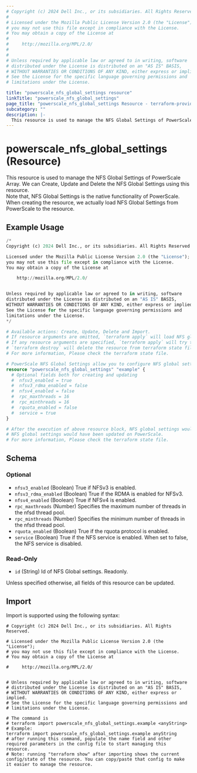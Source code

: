 ```yaml
---
# Copyright (c) 2024 Dell Inc., or its subsidiaries. All Rights Reserved.
#
# Licensed under the Mozilla Public License Version 2.0 (the "License");
# you may not use this file except in compliance with the License.
# You may obtain a copy of the License at
#
#     http://mozilla.org/MPL/2.0/
#
#
# Unless required by applicable law or agreed to in writing, software
# distributed under the License is distributed on an "AS IS" BASIS,
# WITHOUT WARRANTIES OR CONDITIONS OF ANY KIND, either express or implied.
# See the License for the specific language governing permissions and
# limitations under the License.

title: "powerscale_nfs_global_settings resource"
linkTitle: "powerscale_nfs_global_settings"
page_title: "powerscale_nfs_global_settings Resource - terraform-provider-powerscale"
subcategory: ""
description: |-
  This resource is used to manage the NFS Global Settings of PowerScale Array. We can Create, Update and Delete the NFS Global Settings using this resource.Note that, NFS Global Settings is the native functionality of PowerScale. When creating the resource, we actually load NFS Global Settings from PowerScale to the resource.
---
```


# powerscale_nfs_global_settings (Resource)

This resource is used to manage the NFS Global Settings of PowerScale Array. We can Create, Update and Delete the NFS Global Settings using this resource.  
Note that, NFS Global Settings is the native functionality of PowerScale. When creating the resource, we actually load NFS Global Settings from PowerScale to the resource.


## Example Usage

```terraform
/*
Copyright (c) 2024 Dell Inc., or its subsidiaries. All Rights Reserved.

Licensed under the Mozilla Public License Version 2.0 (the "License");
you may not use this file except in compliance with the License.
You may obtain a copy of the License at

    http://mozilla.org/MPL/2.0/


Unless required by applicable law or agreed to in writing, software
distributed under the License is distributed on an "AS IS" BASIS,
WITHOUT WARRANTIES OR CONDITIONS OF ANY KIND, either express or implied.
See the License for the specific language governing permissions and
limitations under the License.
*/

# Available actions: Create, Update, Delete and Import.
# If resource arguments are omitted, `terraform apply` will load NFS global settings from PowerScale, and save to terraform state file.
# If any resource arguments are specified, `terraform apply` will try to load NFS global settings (if not loaded) and update the settings.
# `terraform destroy` will delete the resource from terraform state file rather than deleting NFS global settings from PowerScale.
# For more information, Please check the terraform state file.

# PowerScale NFS Global Settings allow you to configure NFS global settings on PowerScale.
resource "powerscale_nfs_global_settings" "example" {
  # Optional fields both for creating and updating
  #  nfsv3_enabled = true
  #  nfsv3_rdma_enabled = false
  #  nfsv4_enabled = false
  #  rpc_maxthreads = 16
  #  rpc_minthreads = 16
  #  rquota_enabled = false
  #  service = true
}

# After the execution of above resource block, NFS global settings would have been cached in terraform state file, or
# NFS global settings would have been updated on PowerScale.
# For more information, Please check the terraform state file.
```

<!-- schema generated by tfplugindocs -->
## Schema

### Optional

- `nfsv3_enabled` (Boolean) True if NFSv3 is enabled.
- `nfsv3_rdma_enabled` (Boolean) True if the RDMA is enabled for NFSv3.
- `nfsv4_enabled` (Boolean) True if NFSv4 is enabled.
- `rpc_maxthreads` (Number) Specifies the maximum number of threads in the nfsd thread pool.
- `rpc_minthreads` (Number) Specifies the minimum number of threads in the nfsd thread pool.
- `rquota_enabled` (Boolean) True if the rquota protocol is enabled.
- `service` (Boolean) True if the NFS service is enabled. When set to false, the NFS service is disabled.

### Read-Only

- `id` (String) Id of NFS Global settings. Readonly.

Unless specified otherwise, all fields of this resource can be updated.

## Import

Import is supported using the following syntax:

```shell
# Copyright (c) 2024 Dell Inc., or its subsidiaries. All Rights Reserved.

# Licensed under the Mozilla Public License Version 2.0 (the "License");
# you may not use this file except in compliance with the License.
# You may obtain a copy of the License at

#     http://mozilla.org/MPL/2.0/


# Unless required by applicable law or agreed to in writing, software
# distributed under the License is distributed on an "AS IS" BASIS,
# WITHOUT WARRANTIES OR CONDITIONS OF ANY KIND, either express or implied.
# See the License for the specific language governing permissions and
# limitations under the License.

# The command is
# terraform import powerscale_nfs_global_settings.example <anyString>
# Example:
terraform import powerscale_nfs_global_settings.example anyString
# after running this command, populate the name field and other required parameters in the config file to start managing this resource.
# Note: running "terraform show" after importing shows the current config/state of the resource. You can copy/paste that config to make it easier to manage the resource.
```